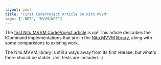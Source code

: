 ```yaml
---
layout: post
title: "First CodeProject Article on Nito.MVVM"
tags: [".NET", "MVVM/WPF"]
---
```



The [first Nito.MVVM CodeProject article](http://www.codeproject.com/KB/WPF/NitoMVVMCommands.aspx) is up! This article describes the ICommand implementations that are in the [Nito.MVVM library](http://nitomvvm.codeplex.com/), along with some comparisions to existing work.





The Nito.MVVM library is still a ways away from its first release, but what's there should be stable. Unit tests are included. :)

